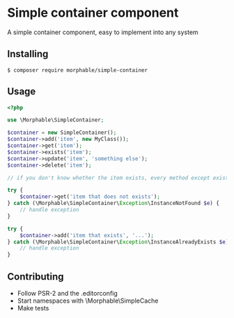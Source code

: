 # Simple container component
A simple container component, easy to implement into any system

## Installing
```terminal
$ composer require morphable/simple-container
```

## Usage
```php
<?php

use \Morphable\SimpleContainer;

$container = new SimpleContainer();
$container->add('item', new MyClass());
$container->get('item');
$container->exists('item');
$container->update('item', 'something else');
$container->delete('item');

// if you don't know whether the item exists, every method except exists throws an exception

try {
    $container->get('item that does not exists');
} catch (\Morphable\SimpleContainer\Exception\InstanceNotFound $e) {
    // handle exception
}

try {
    $container->add('item that exists', '...');
} catch (\Morphable\SimpleContainer\Exception\InstanceAlreadyExists $e) {
    // handle exception
}

```

## Contributing
- Follow PSR-2 and the .editorconfig
- Start namespaces with \Morphable\SimpleCache
- Make tests
